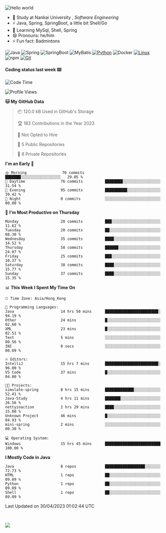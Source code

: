 

<img src="https://raw.githubusercontent.com/sagar-viradiya/sagar-viradiya/master/resources/banner.png" alt="Hello world">


<br/>


- 🍻  Study at Nankai University , _Software Engineering_
- ⚡  Java, Spring, SpringBoot, a little bit Shell/Go
- 🌱 Learning MySql, Shell, Spring
- 😄 Pronouns: he/him
- ⚡ Fun fact: Badmintons

![Java](https://img.shields.io/badge/-Java-007396?style=flat-square&logo=java&logoColor=ffffff)
![Spring](https://img.shields.io/badge/-Spring-green)
![SpringBoot](https://img.shields.io/badge/-SpringBoot-green)
![MyBatis](https://img.shields.io/badge/-MyBatis-yellowgreen)
[![Python](https://img.shields.io/badge/-Python-3776AB?style=flat-square&logo=python&logoColor=ffffff)](https://www.python.org/)
![Docker](https://img.shields.io/badge/Docker-2496ED?style=flat-square&logo=docker&logoColor=ffffff)
[![Linux](https://img.shields.io/badge/-Linux-333333?style=flat-square&logo=linux&logoColor=white)](https://www.linuxfoundation.org/)
![npm](https://img.shields.io/badge/-NPM-CB3837?style=flat-square&logo=npm&logoColor=white)
[![Git](https://img.shields.io/badge/-Git-f05032?style=flat-square&logo=git&logoColor=white)](https://git-scm.com/)

#### Coding status last week ⌨️

<!--START_SECTION:waka-->
![Code Time](http://img.shields.io/badge/Code%20Time-153%20hrs%2012%20mins-blue)

![Profile Views](http://img.shields.io/badge/Profile%20Views-10-blue)

**🐱 My GitHub Data** 

> 📦 120.0 kB Used in GitHub's Storage 
 > 
> 🏆 183 Contributions in the Year 2023
 > 
> 🚫 Not Opted to Hire
 > 
> 📜 5 Public Repositories 
 > 
> 🔑 8 Private Repositories 
 > 
**I'm an Early 🐤** 

```text
🌞 Morning                70 commits          ███████░░░░░░░░░░░░░░░░░░   29.05 % 
🌆 Daytime                76 commits          ████████░░░░░░░░░░░░░░░░░   31.54 % 
🌃 Evening                95 commits          ██████████░░░░░░░░░░░░░░░   39.42 % 
🌙 Night                  0 commits           ░░░░░░░░░░░░░░░░░░░░░░░░░   00.00 % 
```
📅 **I'm Most Productive on Thursday** 

```text
Monday                   28 commits          ███░░░░░░░░░░░░░░░░░░░░░░   11.62 % 
Tuesday                  20 commits          ██░░░░░░░░░░░░░░░░░░░░░░░   08.30 % 
Wednesday                35 commits          ████░░░░░░░░░░░░░░░░░░░░░   14.52 % 
Thursday                 58 commits          ██████░░░░░░░░░░░░░░░░░░░   24.07 % 
Friday                   25 commits          ███░░░░░░░░░░░░░░░░░░░░░░   10.37 % 
Saturday                 38 commits          ████░░░░░░░░░░░░░░░░░░░░░   15.77 % 
Sunday                   37 commits          ████░░░░░░░░░░░░░░░░░░░░░   15.35 % 
```


📊 **This Week I Spent My Time On** 

```text
🕑︎ Time Zone: Asia/Hong_Kong

💬 Programming Languages: 
Java                     14 hrs 50 mins      ████████████████████████░   94.19 % 
Other                    24 mins             █░░░░░░░░░░░░░░░░░░░░░░░░   02.60 % 
XML                      23 mins             █░░░░░░░░░░░░░░░░░░░░░░░░   02.51 % 
Text                     5 mins              ░░░░░░░░░░░░░░░░░░░░░░░░░   00.56 % 
INI                      0 secs              ░░░░░░░░░░░░░░░░░░░░░░░░░   00.09 % 

🔥 Editors: 
IntelliJ                 15 hrs 7 mins       ████████████████████████░   96.00 % 
VS Code                  37 mins             █░░░░░░░░░░░░░░░░░░░░░░░░   04.00 % 

🐱‍💻 Projects: 
simulate-spring          8 hrs 15 mins       █████████████░░░░░░░░░░░░   52.41 % 
Java-Study               4 hrs 11 mins       ███████░░░░░░░░░░░░░░░░░░   26.56 % 
nettyinaction            2 hrs 29 mins       ████░░░░░░░░░░░░░░░░░░░░░   15.80 % 
Unknown Project          46 mins             █░░░░░░░░░░░░░░░░░░░░░░░░   04.93 % 
mini-spring              2 mins              ░░░░░░░░░░░░░░░░░░░░░░░░░   00.30 % 

💻 Operating System: 
Windows                  15 hrs 45 mins      █████████████████████████   100.00 % 
```

**I Mostly Code in Java** 

```text
Java                     8 repos             ██████████████████░░░░░░░   72.73 % 
HTML                     1 repo              ██░░░░░░░░░░░░░░░░░░░░░░░   09.09 % 
Python                   1 repo              ██░░░░░░░░░░░░░░░░░░░░░░░   09.09 % 
Shell                    1 repo              ██░░░░░░░░░░░░░░░░░░░░░░░   09.09 % 
```




 Last Updated on 30/04/2023 01:02:44 UTC
<!--END_SECTION:waka-->

<br/>

![](https://github-profile-trophy.vercel.app/?username=quincysky&column=7)








